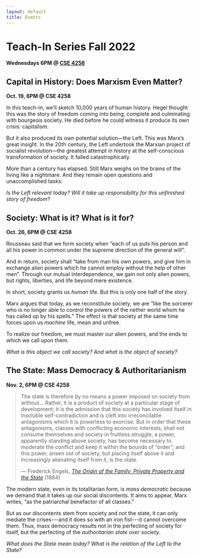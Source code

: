 ```yaml
---
layout: default
title: Events
---
```


# Teach-In Series Fall 2022
**Wednesdays 6PM @ [CSE 4258](https://goo.gl/maps/tVMUddcYxDXSu8yXA)**

## Capital in History: Does Marxism Even Matter?

**Oct. 19, 6PM @ CSE 4258**

In this teach-in, we’ll sketch 10,000 years of human history. Hegel thought this was the story of freedom coming into being, complete and culminating with bourgeois society. He died before he could witness it produce its own crisis: capitalism. 

But it also produced its own potential solution—the Left. This was Marx’s great insight. In the 20th century, the Left undertook the Marxian project of socialist revolution—the greatest attempt in history at the self-conscious transformation of society. It failed catastrophically.

More than a century has elapsed. Still Marx weighs on the brains of the living like a nightmare. And they remain open questions and unaccomplished tasks:

*Is the Left relevant today? Will it take up responsibility for this unfinished story of freedom?*



## Society: What is it? What is it for? 

**Oct. 26, 6PM @ CSE 4258**

Rousseau said that we form society when “each of us puts his person and all his power in common under the supreme direction of the general will”. 

And in return, society shall “take from man his own powers, and give him in exchange alien powers which he cannot employ without the help of other men”. Through our mutual interdependence, we gain not only alien powers, but rights, liberties, and life beyond mere existence. 

In short, society grants us *human* life. But this is only one half of the story. 

Marx argues that today, as we reconstitute society, we are “like the sorcerer who is no longer able to control the powers of the nether world whom he has called up by his spells.” The effect is that society at the same time forces upon us *machine* life, mean and unfree. 

To realize our freedom, we must master our alien powers, and the ends to which we call upon them. 

*What is this object we call society? And what is the object of society?*


## The State: Mass Democracy & Authoritarianism

**Nov. 2, 6PM @ CSE 4258**

> The state is therefore by no means a power imposed on society from without... Rather, it is a product of society at a particular stage of development; it is the admission that this society has involved itself in insoluble self-contradiction and is cleft into irreconcilable antagonisms which it is powerless to exorcise. But in order that these antagonisms, classes with conflicting economic interests, shall not consume themselves and society in fruitless struggle, a power, apparently standing above society, has become necessary to moderate the conflict and keep it within the bounds of “order”; and this power, arisen out of society, but placing itself above it and increasingly alienating itself from it, is the state. 
>
> &mdash; Frederick Engels, [*The Origin of the Family, Private Property and the State*](https://www.marxists.org/archive/marx/works/1884/origin-family/index.htm) (1884)

The modern state, even in its totalitarian form, is *mass democratic* because we demand that it takes up our social discontents. It aims to appear, Marx writes, “as the patriarchal benefactor of all classes.”

But as our discontents stem from society and not the state, it can only mediate the crises---and it does so with an iron fist---it cannot overcome them. Thus, mass democracy results not in the perfecting of society for itself, but the perfecting of the *authoritarian state over society*.

*What does the State mean today? What is the relation of the Left to the State?*
